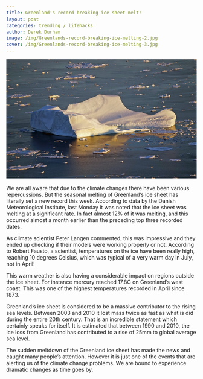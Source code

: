 ```yaml
---
title: Greenland's record breaking ice sheet melt!
layout: post
categories: trending / lifehacks
author: Derek Durham
image: /img/Greenlands-record-breaking-ice-melting-2.jpg
cover: /img/Greenlands-record-breaking-ice-melting-3.jpg
---
```


![Existential - Greenland's record breaking ice sheet melt](/img/Greenlands-record-breaking-ice-melting.jpg)

We are all aware that due to the climate changes there have been various repercussions. But the seasonal melting of Greenland’s ice sheet has literally set a new record this week. According to data by the Danish Meteorological Institute, last Monday it was noted that the ice sheet was melting at a significant rate. In fact almost 12% of it was melting, and this occurred almost a month earlier than the preceding top three recorded dates. 

As climate scientist Peter Langen commented, this was impressive and they ended up checking if their models were working properly or not. According to Robert Fausto, a scientist, temperatures on the ice have been really high, reaching 10 degrees Celsius, which was typical of a very warm day in July, not in April!

This warm weather is also having a considerable impact on regions outside the ice sheet. For instance mercury reached 17.8C on Greenland’s west coast. This was one of the highest temperatures recorded in April since 1873.

Greenland’s ice sheet is considered to be a massive contributor to the rising sea levels. Between 2003 and 2010 it lost mass twice as fast as what is did during the entire 20th century. That is an incredible statement which certainly speaks for itself. It is estimated that between 1990 and 2010, the ice loss from Greenland has contributed to a rise of 25mm to global average sea level.

The sudden meltdown of the Greenland ice sheet has made the news and caught many people’s attention. However it is just one of the events that are alerting us of the climate change problems. We are bound to experience dramatic changes as time goes by.